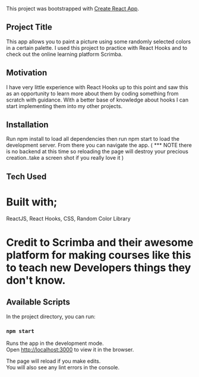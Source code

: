 This project was bootstrapped with [Create React App](https://github.com/facebook/create-react-app).

## Project Title

This app allows you to paint a picture using some randomly selected colors in a certain palette. I used this project to practice with React Hooks and to check out the online learning platform Scrimba.

## Motivation

I have very little experience with React Hooks up to this point and saw this as an opportunity to learn more about them by coding something from scratch with guidance. With a better base of knowledge about hooks I can start implementing them into my other projects.

## Installation

Run npm install to load all dependencies then run npm start to load the development server. From there you can navigate the app. ( *** NOTE there is no backend at this time so reloading the page will destroy your precious creation..take a screen shot if you really love it )

## Tech Used
# Built with;
ReactJS, React Hooks, CSS, Random Color Library

# Credit to Scrimba and their awesome platform for making courses like this to teach new Developers things they don't know.


## Available Scripts

In the project directory, you can run:

### `npm start`

Runs the app in the development mode.<br />
Open [http://localhost:3000](http://localhost:3000) to view it in the browser.

The page will reload if you make edits.<br />
You will also see any lint errors in the console.


